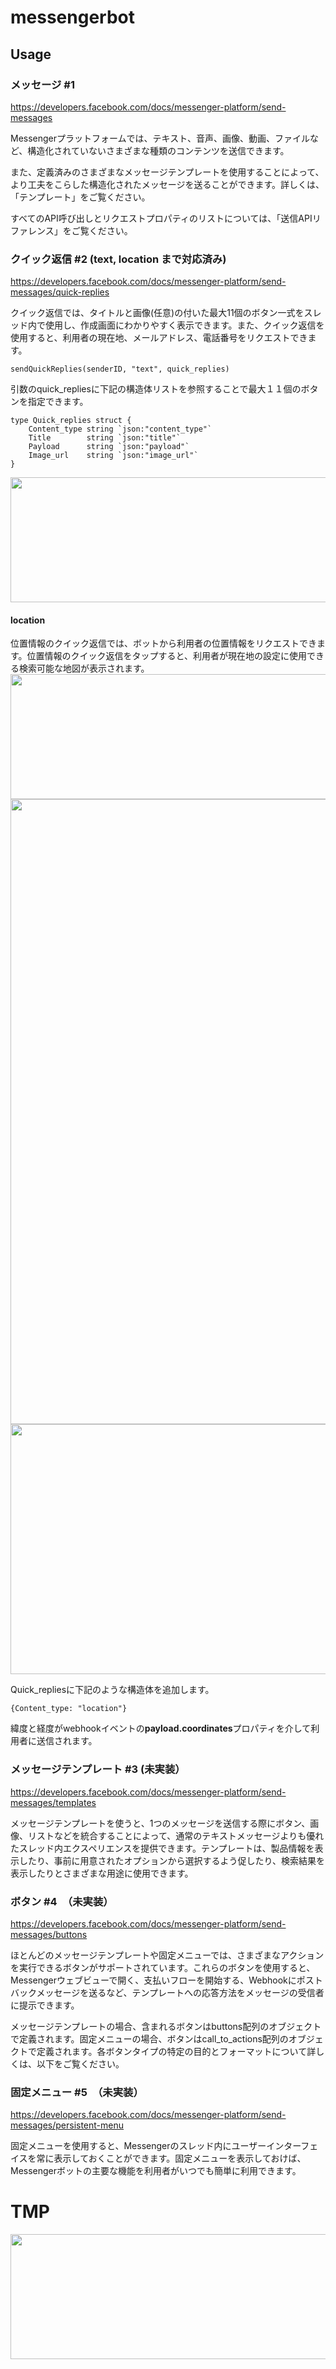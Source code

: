 # messengerbot
## Usage   
### メッセージ #1
https://developers.facebook.com/docs/messenger-platform/send-messages

Messengerプラットフォームでは、テキスト、音声、画像、動画、ファイルなど、構造化されていないさまざまな種類のコンテンツを送信できます。

また、定義済みのさまざまなメッセージテンプレートを使用することによって、より工夫をこらした構造化されたメッセージを送ることができます。詳しくは、「テンプレート」をご覧ください。

すべてのAPI呼び出しとリクエストプロパティのリストについては、「送信APIリファレンス」をご覧ください。
### クイック返信 #2 (text, location まで対応済み)
https://developers.facebook.com/docs/messenger-platform/send-messages/quick-replies

クイック返信では、タイトルと画像(任意)の付いた最大11個のボタン一式をスレッド内で使用し、作成画面にわかりやすく表示できます。また、クイック返信を使用すると、利用者の現在地、メールアドレス、電話番号をリクエストできます。

`sendQuickReplies(senderID, "text", quick_replies)`


引数のquick_repliesに下記の構造体リストを参照することで最大１１個のボタンを指定できます。
```
type Quick_replies struct {
	Content_type string `json:"content_type"`
	Title        string `json:"title"`
	Payload      string `json:"payload"`
	Image_url    string `json:"image_url"`
}
```

<img src="https://user-images.githubusercontent.com/28649418/45469371-275fc300-b764-11e8-871e-46fbacad47df.jpg" width="540" height="200" />

#### location   
位置情報のクイック返信では、ボットから利用者の位置情報をリクエストできます。位置情報のクイック返信をタップすると、利用者が現在地の設定に使用できる検索可能な地図が表示されます。
<img src="https://user-images.githubusercontent.com/28649418/45482681-ad423500-b789-11e8-87b8-511808ede6d5.jpg" width="540" height="200" />
<img src="https://user-images.githubusercontent.com/28649418/45483750-d617f980-b78c-11e8-9b1c-f620d6d15e4e.jpg" width="540" height="1000" />
<img src="https://user-images.githubusercontent.com/28649418/45482736-d2cf3e80-b789-11e8-98f4-966ebe63040b.jpg" width="540" height="400" />

Quick_repliesに下記のような構造体を追加します。

`{Content_type: "location"}`   

緯度と経度がwebhookイベントの**payload.coordinates**プロパティを介して利用者に送信されます。

### メッセージテンプレート #3 (未実装）
https://developers.facebook.com/docs/messenger-platform/send-messages/templates

メッセージテンプレートを使うと、1つのメッセージを送信する際にボタン、画像、リストなどを統合することによって、通常のテキストメッセージよりも優れたスレッド内エクスペリエンスを提供できます。テンプレートは、製品情報を表示したり、事前に用意されたオプションから選択するよう促したり、検索結果を表示したりとさまざまな用途に使用できます。

### ボタン #4　（未実装）
https://developers.facebook.com/docs/messenger-platform/send-messages/buttons

ほとんどのメッセージテンプレートや固定メニューでは、さまざまなアクションを実行できるボタンがサポートされています。これらのボタンを使用すると、Messengerウェブビューで開く、支払いフローを開始する、Webhookにポストバックメッセージを送るなど、テンプレートへの応答方法をメッセージの受信者に提示できます。

メッセージテンプレートの場合、含まれるボタンはbuttons配列のオブジェクトで定義されます。固定メニューの場合、ボタンはcall_to_actions配列のオブジェクトで定義されます。各ボタンタイプの特定の目的とフォーマットについて詳しくは、以下をご覧ください。

### 固定メニュー #5　（未実装）
https://developers.facebook.com/docs/messenger-platform/send-messages/persistent-menu

固定メニューを使用すると、Messengerのスレッド内にユーザーインターフェイスを常に表示しておくことができます。固定メニューを表示しておけば、Messengerボットの主要な機能を利用者がいつでも簡単に利用できます。

# TMP
<img src="" width="540" height="200" />


